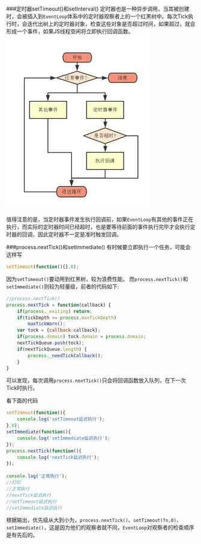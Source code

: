 ###定时器setTimeout()和setInterval()
定时器也是一种异步调用，当其被创建时，会被插入到`EventLoop`体系中的定时器观察者上的一个红黑树中。每次Tick执行时，会迭代出树上的定时器对象，检查这些对象是否超过时间，如果超过，就会形成一个事件，如果JS线程空闲将立即执行回调函数。
![](/assets/timer_event.png)

值得注意的是，当定时器事件发生执行回调前，如果`EventLoop`有其他的事件正在执行，而实际的定时器时间已经超时，也是要等待前面的事件执行完毕才会执行定时器的回调，因此定时器不一定是准时触发回调。

###process.nextTick()和setImmediate()
有时候要立即执行一个任务，可能会这样写
```javascript
setTimeout(function(){},0);
```
因为`setTimeout()`要动用到红黑树，较为浪费性能。
而`process.nextTick()`和`setImmediate()`则较为轻量级，前者的代码如下:
```javascript
//process.nextTick()
process.nextTick = function(callback) {
    if(process._exiting) return;
    if(tickDepth >= process.maxTickDepth)
        maxTickWarn();
    var tock = {callback:callback};
    if(process.domain) tock.domain = process.domain;
    nextTickQueue.push(tock);
    if(nextTickQueue.length) {
        process._needTickCallback();
    }
}
```
可以发现，每次调用`process.nextTick()`只会将回调函数放入队列，在下一次Tick时执行。

看下面的代码
```javascript
setTimeout(function(){
    console.log('setTimeout延迟执行');
},0);
setImmediate(function(){
    console.log('setImmediate延迟执行');
});
process.nextTick(function(){
    console.log('nextTick延迟执行');
});

console.log('正常执行');
//打印
//正常执行
//nextTick延迟执行
//setTimeout延迟执行
//setImmediate延迟执行
```
根据输出，优先级从大到小为，`process.nextTick()`、`setTimeout(fn,0)`、`setImmediate()`，这是因为他们的观察者就不同，`EventLoop`对观察者的检查顺序是有先后的。